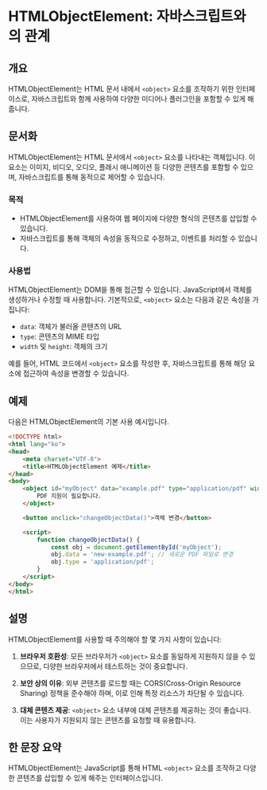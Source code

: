 <!--
Meta Description: # HTMLObjectElement: 자바스크립트와의 관계 ## 개요 HTMLObjectElement는 HTML 문서 내에서 `<object>` 요소를 조작하기 위한 인터페이스로, 자바스크립트와 함께 사용하여 다양한 미디어나 플러그인을 포함할 수 있게 해줍니다. ## ...
Meta Keywords: object, html, 있습니다, 콘텐츠를, pdf
-->

# HTMLObjectElement: 자바스크립트와의 관계

## 개요
HTMLObjectElement는 HTML 문서 내에서 `<object>` 요소를 조작하기 위한 인터페이스로, 자바스크립트와 함께 사용하여 다양한 미디어나 플러그인을 포함할 수 있게 해줍니다.

## 문서화
HTMLObjectElement는 HTML 문서에서 `<object>` 요소를 나타내는 객체입니다. 이 요소는 이미지, 비디오, 오디오, 플래시 애니메이션 등 다양한 콘텐츠를 포함할 수 있으며, 자바스크립트를 통해 동적으로 제어할 수 있습니다. 

### 목적
- HTMLObjectElement를 사용하여 웹 페이지에 다양한 형식의 콘텐츠를 삽입할 수 있습니다.
- 자바스크립트를 통해 객체의 속성을 동적으로 수정하고, 이벤트를 처리할 수 있습니다.

### 사용법
HTMLObjectElement는 DOM을 통해 접근할 수 있습니다. JavaScript에서 객체를 생성하거나 수정할 때 사용합니다. 기본적으로, `<object>` 요소는 다음과 같은 속성을 가집니다:

- `data`: 객체가 불러올 콘텐츠의 URL
- `type`: 콘텐츠의 MIME 타입
- `width` 및 `height`: 객체의 크기

예를 들어, HTML 코드에서 `<object>` 요소를 작성한 후, 자바스크립트를 통해 해당 요소에 접근하여 속성을 변경할 수 있습니다.

## 예제
다음은 HTMLObjectElement의 기본 사용 예시입니다.

```html
<!DOCTYPE html>
<html lang="ko">
<head>
    <meta charset="UTF-8">
    <title>HTMLObjectElement 예제</title>
</head>
<body>
    <object id="myObject" data="example.pdf" type="application/pdf" width="600" height="400">
        PDF 지원이 필요합니다.
    </object>

    <button onclick="changeObjectData()">객체 변경</button>

    <script>
        function changeObjectData() {
            const obj = document.getElementById('myObject');
            obj.data = 'new-example.pdf'; // 새로운 PDF 파일로 변경
            obj.type = 'application/pdf';
        }
    </script>
</body>
</html>
```

## 설명
HTMLObjectElement를 사용할 때 주의해야 할 몇 가지 사항이 있습니다:

1. **브라우저 호환성**: 모든 브라우저가 `<object>` 요소를 동일하게 지원하지 않을 수 있으므로, 다양한 브라우저에서 테스트하는 것이 중요합니다.
   
2. **보안 상의 이유**: 외부 콘텐츠를 로드할 때는 CORS(Cross-Origin Resource Sharing) 정책을 준수해야 하며, 이로 인해 특정 리소스가 차단될 수 있습니다.

3. **대체 콘텐츠 제공**: `<object>` 요소 내부에 대체 콘텐츠를 제공하는 것이 좋습니다. 이는 사용자가 지원되지 않는 콘텐츠를 요청할 때 유용합니다.

## 한 문장 요약
HTMLObjectElement는 JavaScript를 통해 HTML `<object>` 요소를 조작하고 다양한 콘텐츠를 삽입할 수 있게 해주는 인터페이스입니다.